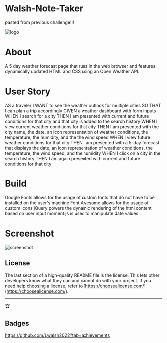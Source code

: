 # Walsh-Note-Taker



pasted from previous challenge!!!



<img src = "Images\LisaWalshPhotographyHeaderImage2.png" alt = "logo">



# About
A 5 day weather forecast page that runs in the web browser and features dynamically updated HTML and CSS using an Open Weather API.

# User Story
AS a traveler
I WANT to see the weather outlook for multiple cities
SO THAT I can plan a trip accordingly
GIVEN a weather dashboard with form inputs
WHEN I search for a city
THEN I am presented with current and future conditions for that city and that city is added to the search history
WHEN I view current weather conditions for that city
THEN I am presented with the city name, the date, an icon representation of weather conditions, the temperature, the humidity, and the the wind speed
WHEN I view future weather conditions for that city
THEN I am presented with a 5-day forecast that displays the date, an icon representation of weather conditions, the temperature, the wind speed, and the humidity
WHEN I click on a city in the search history
THEN I am again presented with current and future conditions for that city

# Build
Google Fonts allows for the usage of custom fonts that do not have to be installed on the user's machine
Font Awesome allows for the usage of custom icons
jQuery powers the dynamic rendering of the html content based on user input
moment.js is used to manipulate date values 

# Screenshot

<img src = "Images\Screenshot.jpg" alt = "screenshot">



## License

The last section of a high-quality README file is the license. This lets other developers know what they can and cannot do with your project. If you need help choosing a license, refer to [https://choosealicense.com/](https://choosealicense.com/).

---

🏆
## Badges

https://github.com/Lwalsh2022?tab=achievements





